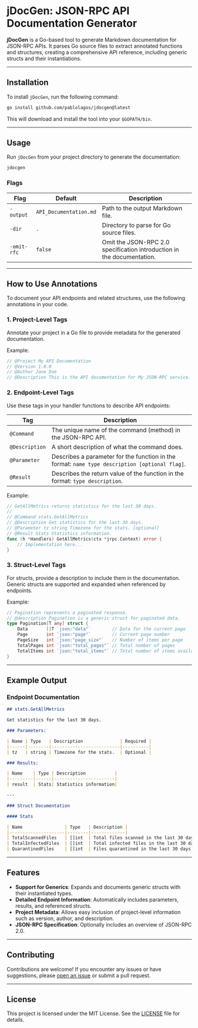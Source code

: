 # jDocGen: JSON-RPC API Documentation Generator

**jDocGen** is a Go-based tool to generate Markdown documentation for JSON-RPC APIs. It parses Go source files to extract annotated functions and structures, creating a comprehensive API reference, including generic structs and their instantiations.

---

## Installation

To install `jDocGen`, run the following command:

```bash
go install github.com/pablolagos/jdocgen@latest
```

This will download and install the tool into your `$GOPATH/bin`.

---

## Usage

Run `jDocGen` from your project directory to generate the documentation:

```bash
jdocgen
```

### Flags

| Flag        | Default                | Description                                                                 |
|-------------|------------------------|-----------------------------------------------------------------------------|
| `-output`   | `API_Documentation.md`| Path to the output Markdown file.                                           |
| `-dir`      | `.`                    | Directory to parse for Go source files.                                     |
| `-omit-rfc` | `false`                | Omit the JSON-RPC 2.0 specification introduction in the documentation.      |

---

## How to Use Annotations

To document your API endpoints and related structures, use the following annotations in your code.

### 1. **Project-Level Tags**

Annotate your project in a Go file to provide metadata for the generated documentation.

Example:

```go
// @Project My API Documentation
// @Version 1.0.0
// @Author Jane Doe
// @Description This is the API documentation for My JSON-RPC service.
```

### 2. **Endpoint-Level Tags**

Use these tags in your handler functions to describe API endpoints:

| Tag          | Description                                                                                   |
|--------------|-----------------------------------------------------------------------------------------------|
| `@Command`   | The unique name of the command (method) in the JSON-RPC API.                                  |
| `@Description` | A short description of what the command does.                                                |
| `@Parameter` | Describes a parameter for the function in the format: `name type description [optional flag]`.|
| `@Result`    | Describes the return value of the function in the format: `type description`.                 |

Example:

```go
// GetAllMetrics returns statistics for the last 30 days.
//
// @Command stats.GetAllMetrics
// @Description Get statistics for the last 30 days.
// @Parameter tz string Timezone for the stats. [optional]
// @Result Stats Statistics information.
func (h *Handlers) GetAllMetrics(ctx *jrpc.Context) error {
	// Implementation here...
}
```

### 3. **Struct-Level Tags**

For structs, provide a description to include them in the documentation. Generic structs are supported and expanded when referenced by endpoints.

Example:

```go
// Pagination represents a paginated response.
// @description Pagination is a generic struct for paginated data.
type Pagination[T any] struct {
	Data       []T `json:"data"`        // Data for the current page
	Page       int `json:"page"`        // Current page number
	PageSize   int `json:"page_size"`   // Number of items per page
	TotalPages int `json:"total_pages"` // Total number of pages
	TotalItems int `json:"total_items"` // Total number of items available
}
```

---

## Example Output

### Endpoint Documentation

```markdown
## stats.GetAllMetrics

Get statistics for the last 30 days.

### Parameters:

| Name | Type   | Description              | Required |
|------|--------|--------------------------|----------|
| tz   | string | Timezone for the stats.  | Optional |

### Results:

| Name    | Type | Description           |
|---------|------|-----------------------|
| result  | Stats| Statistics information|

---

### Struct Documentation

#### Stats

| Name                | Type   | Description |
|---------------------|--------|-------------|
| TotalScannedFiles   | []int  | Total files scanned in the last 30 days. |
| TotalInfectedFiles  | []int  | Total infected files in the last 30 days.|
| QuarantinedFiles    | []int  | Files quarantined in the last 30 days.   |
```

---

## Features

- **Support for Generics**: Expands and documents generic structs with their instantiated types.
- **Detailed Endpoint Information**: Automatically includes parameters, results, and referenced structs.
- **Project Metadata**: Allows easy inclusion of project-level information such as version, author, and description.
- **JSON-RPC Specification**: Optionally includes an overview of JSON-RPC 2.0.

---

## Contributing

Contributions are welcome! If you encounter any issues or have suggestions, please [open an issue](https://github.com/pablolagos/jdocgen/issues) or submit a pull request.

---

## License

This project is licensed under the MIT License. See the [LICENSE](https://github.com/pablolagos/jdocgen/blob/main/LICENSE) file for details.